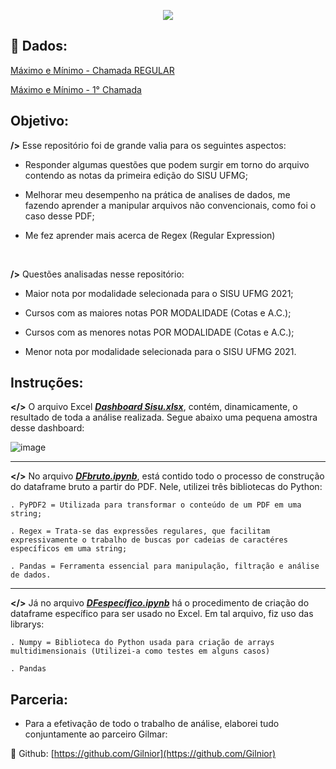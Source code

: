 <p align = "center"> 
 <img src = "https://user-images.githubusercontent.com/64978311/115966529-5df93f00-a504-11eb-9330-d67492b1253b.png"/>
 </p>

## 📂 Dados: 

[Máximo e Mínimo - Chamada REGULAR](https://www.ufmg.br/sisu/wp-content/uploads/2021/04/M%C3%A1ximos-e-M%C3%ADnimos-ap%C3%B3s-Chamada-regular.pdf)

[Máximo e Mínimo - 1° Chamada](https://www.ufmg.br/sisu/wp-content/uploads/2021/04/M%C3%A1ximos-e-M%C3%ADnimos-ap%C3%B3s-1%C2%AA-Chamada-LE.pdf)



## Objetivo:

**/>** Esse repositório foi de grande valia para os seguintes aspectos: 

- Responder algumas questões que podem surgir em torno do arquivo contendo as notas da primeira edição do SISU UFMG;

- Melhorar meu desempenho na prática de analises de dados, me fazendo aprender a manipular arquivos não convencionais, como foi o caso desse PDF;

- Me fez aprender mais acerca de Regex (Regular Expression)
<br>

**/>** Questões analisadas nesse repositório:

- Maior nota por modalidade selecionada para o SISU UFMG 2021;

- Cursos com as maiores notas POR MODALIDADE (Cotas e A.C.);

- Cursos com as menores notas POR MODALIDADE (Cotas e A.C.);

- Menor nota por modalidade selecionada para o SISU UFMG 2021.

## Instruções:


**</>** O arquivo Excel [***Dashboard Sisu.xlsx***](https://github.com/AndreMartins21/SISU-UFMG/blob/main/Dashboard%20Sisu.xlsx), contém, dinamicamente, o resultado de toda a análise realizada. Segue abaixo uma pequena amostra desse dashboard:

![image](https://user-images.githubusercontent.com/64978311/116014377-57092400-a60b-11eb-8e68-af41f52f2b62.png)

--------------------------------------------------------------

**</>** No arquivo [***DFbruto.ipynb***](https://github.com/AndreMartins21/SISU-UFMG/blob/main/DFbruto.ipynb), está contido todo o processo de construção do dataframe bruto a partir do PDF. Nele, utilizei três bibliotecas do Python: 

```
. PyPDF2 = Utilizada para transformar o conteúdo de um PDF em uma string;

. Regex = Trata-se das expressões regulares, que facilitam expressivamente o trabalho de buscas por cadeias de caractéres específicos em uma string;

. Pandas = Ferramenta essencial para manipulação, filtração e análise de dados. 
```
--------------------------------------------------------------

**</>** Já no arquivo [***DFespecífico.ipynb***](https://github.com/AndreMartins21/SISU-UFMG/blob/main/DFespec%C3%ADfico.ipynb) há o procedimento de criação do dataframe específico para ser usado no Excel. Em tal arquivo, fiz uso das librarys:
```
. Numpy = Biblioteca do Python usada para criação de arrays multidimensionais (Utilizei-a como testes em alguns casos)

. Pandas
```

## Parceria:

- Para a efetivação de todo o trabalho de análise, elaborei tudo conjuntamente ao parceiro Gilmar:

🔗 Github: [https://github.com/Gilnior](https://github.com/Gilnior)


